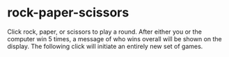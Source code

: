 # rock-paper-scissors

Click rock, paper, or scissors to play a round. After either you or the computer win 5 times, a message of who wins overall will be shown on the display. The following click will initiate an entirely new set of games.
